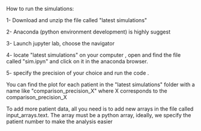 How to run the simulations:

1- Download and unzip the file called "latest simulations"

2- Anaconda (python environment development) is highly suggest

3- Launch jupyter lab, choose the navigator

4- locate "latest simulations" on your computer , open and find the file called "sim.ipyn"
and click on it in the anaconda browser.

5- specify the precision of your choice and run the code .

You can find the plot for each patient in the "latest simulations" folder with a name like
"comparison_precision_X" where X corresponds to the comparison_precision_X

To add more patient data, all you need is to add new arrays in the file called
input_arrays.text. The array must be a python array, ideally, we specify the patient number
to make the analysis easier

